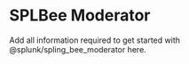 # SPLBee Moderator

Add all information required to get started with @splunk/spling_bee_moderator here.
